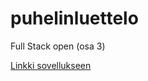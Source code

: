 # puhelinluettelo
Full Stack open (osa 3)

[Linkki sovellukseen](https://puhelinluettelo-fky7.onrender.com)